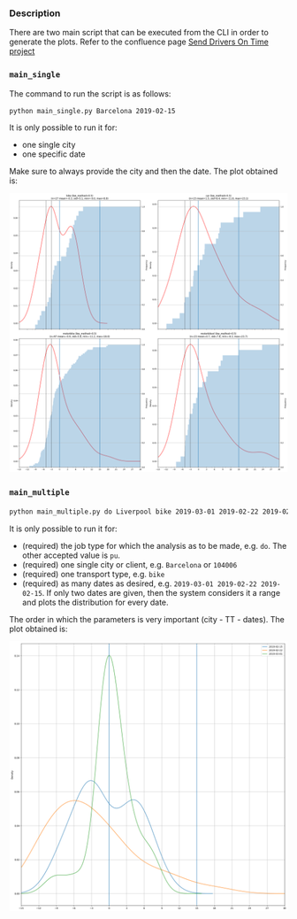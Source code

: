 ### Description

There are two main script that can be executed from the CLI in order to generate the plots. Refer to the confluence page [Send Drivers On Time project](https://stuart-team.atlassian.net/wiki/spaces/Disco/pages/775487707/Send+drivers+on+time)

### `main_single`

The command to run the script is as follows:

```bash
python main_single.py Barcelona 2019-02-15
```

It is only possible to run it for:

- one single city
- one specific date

Make sure to always provide the city and then the date. The plot obtained is:

![Barcelona 2019-02-15](https://github.com/juanmanuelperez/dataanalysis/blob/master/sendDriversOnTime/charts/single/2019-02-15_Barcelona_0.5.png)

### `main_multiple`

```bash
python main_multiple.py do Liverpool bike 2019-03-01 2019-02-22 2019-02-15
```

It is only possible to run it for:

- (required) the job type for which the analysis as to be made, e.g. `do`. The other accepted value is `pu`.
- (required) one single city or client, e.g. `Barcelona` or `104006`
- (required) one transport type, e.g. `bike`
- (required) as many dates as desired, e.g. `2019-03-01 2019-02-22 2019-02-15`. If only two dates are given, then the system considers it a range and plots the distribution for every date.

The order in which the parameters is very important (city - TT - dates). The plot obtained is:

![Barcelona bike 2019-03-01 2019-02-22 2019-02-15](https://github.com/juanmanuelperez/dataanalysis/blob/master/sendDriversOnTime/charts/multiple_dist/2019-03-04T130536_dist_Barcelona_bike_0.5.png)
